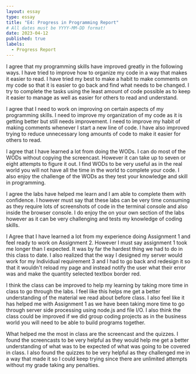 ```yaml
---
layout: essay
type: essay
title: "E4: Progress in Programming Report"
# All dates must be YYYY-MM-DD format!
date: 2023-04-12
published: true
labels:
  - Progress Report
---
```


I agree that my programming skills have improved greatly in the following ways. I have tried to improve how to organize my code in a way that makes it easier to read. I have tried my best to make a habit to make comments on my code so that it is easier to go back and find what needs to be changed. I try to complete the tasks using the least amount of code possible as to keep it easier to manage as well as easier for others to read and understand. 


I agree that I need to work on improving on certain aspects of my programming skills. I need to improve my organization of my code as it is getting better but still needs improvement. I need to improve my habit of making comments whenever I start a new line of code. I have also improved trying to reduce unnecessary long amounts of code to make it easier for others to read.


I agree that I have learned a lot from doing the WODs. I can do most of the WODs without copying the screencast. However it can take up to seven or eight attempts to figure it out. I find WODs to be very useful as in the real world you will not have all the time in the world to complete your code. I also enjoy the challenge of the WODs as they test your knowledge and skill in programming. 


I agree the labs have helped me learn and I am able to complete them with confidence. I however must say that these labs can be very time consuming as they require lots of screenshots of code in the terminal console and also inside the browser console. I do enjoy the on your own section of the labs however as it can be very challenging and tests my knowledge of coding skills. 


I Agree that I have learned a lot from my experience doing Assignment 1 and feel ready to work on Assignment 2. However I must say assignment 1 took me longer than I expected. It was by far the hardest thing we had to do in this class to date. I also realized that the way I designed my server would work for my Individual requirement 3 and I had to go back and redesign it so that it wouldn't reload my page and instead notify the user what their error was and make the quantity selected textbox border red. 


I think the class can be improved to help my learning by taking more time in class to go through the labs. I feel like this helps me get a better understanding of the material we read about before class. I also feel like it has helped me with Assignment 1 as we have been taking more time to go through server side processing using node.js and file I/O. I also think the class could be improved if we did group coding projects as in the business world you will need to be able to build programs together. 


What helped me the most in class are the screencast and the quizzes. I found the screencasts to be very helpful as they would help me get a better understanding of what was to be expected of what was going to be covered in class. I also found the quizzes to be very helpful as they challenged me in a way that made it so I could keep trying since there are unlimited attempts without my grade taking any penalties. 
